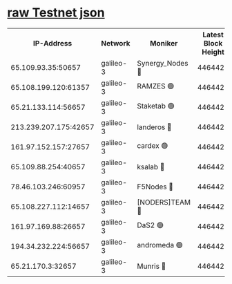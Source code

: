 [raw Testnet json](https://rpc-check.androt.stavr.tech/androt/rpcandrot_result.json)
=

<table><tr><th>IP-Address</th><th>Network</th><th>Moniker</th><th>Latest Block Height</th><th>Earliest Block Height</th><th>Catching Up</th><th>Tx Index</th><th>Voting Power</th><th>Scan Time</th></tr><tr><td>65.109.93.35:50657</td><td>galileo-3</td><td>Synergy_Nodes 🔴</td><td>4464428</td><td>0</td><td>False</td><td>on</td><td>960605</td><td>2024-01-01T02:43:50.056026541UTC</td></tr><tr><td>65.108.199.120:61357</td><td>galileo-3</td><td>RAMZES 🟢</td><td>4464427</td><td>1</td><td>False</td><td>on</td><td>0</td><td>2024-01-01T02:43:36.869586532UTC</td></tr><tr><td>65.21.133.114:56657</td><td>galileo-3</td><td>Staketab 🟢</td><td>4464428</td><td>90001</td><td>False</td><td>on</td><td>0</td><td>2024-01-01T02:43:50.962632801UTC</td></tr><tr><td>213.239.207.175:42657</td><td>galileo-3</td><td>landeros 🔴</td><td>4464425</td><td>2642001</td><td>False</td><td>on</td><td>73</td><td>2024-01-01T02:43:24.760254599UTC</td></tr><tr><td>161.97.152.157:27657</td><td>galileo-3</td><td>cardex 🟢</td><td>4464428</td><td>2945323</td><td>False</td><td>on</td><td>0</td><td>2024-01-01T02:43:50.384124749UTC</td></tr><tr><td>65.109.88.254:40657</td><td>galileo-3</td><td>ksalab 🔴</td><td>4464426</td><td>3000356</td><td>False</td><td>on</td><td>31618</td><td>2024-01-01T02:43:32.344794940UTC</td></tr><tr><td>78.46.103.246:60957</td><td>galileo-3</td><td>F5Nodes 🔴</td><td>4464428</td><td>3057001</td><td>False</td><td>off</td><td>24</td><td>2024-01-01T02:43:50.628543634UTC</td></tr><tr><td>65.108.227.112:14657</td><td>galileo-3</td><td>[NODERS]TEAM 🔴</td><td>4464425</td><td>3176323</td><td>False</td><td>on</td><td>959621</td><td>2024-01-01T02:43:25.125992385UTC</td></tr><tr><td>161.97.169.88:26657</td><td>galileo-3</td><td>DaS2 🟢</td><td>4464426</td><td>4326001</td><td>False</td><td>on</td><td>0</td><td>2024-01-01T02:43:31.969285146UTC</td></tr><tr><td>194.34.232.224:56657</td><td>galileo-3</td><td>andromeda 🟢</td><td>4464426</td><td>4364426</td><td>False</td><td>off</td><td>0</td><td>2024-01-01T02:43:31.608197496UTC</td></tr><tr><td>65.21.170.3:32657</td><td>galileo-3</td><td>Munris 🔴</td><td>4464427</td><td>4364427</td><td>False</td><td>off</td><td>416</td><td>2024-01-01T02:43:41.574762817UTC</td></tr></table>
